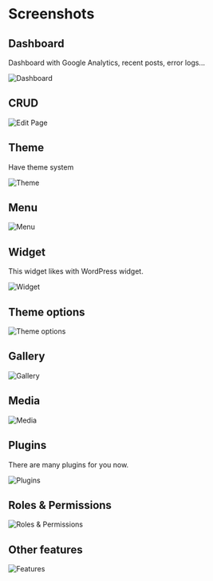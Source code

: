 # Screenshots

## Dashboard

Dashboard with Google Analytics, recent posts, error logs...

![Dashboard](https://botble.com/storage/uploads/1/docs/screenshots/dashboard.png)

## CRUD

![Edit Page](https://botble.com/storage/uploads/1/docs/screenshots/edit-page.png)

## Theme

Have theme system

![Theme](https://botble.com/storage/uploads/1/docs/screenshots/theme.png)

## Menu

![Menu](https://botble.com/storage/uploads/1/docs/screenshots/menu.png)

## Widget

This widget likes with WordPress widget.

![Widget](https://botble.com/storage/uploads/1/docs/screenshots/menu.png)

## Theme options

![Theme options](https://botble.com/storage/uploads/1/docs/screenshots/theme-option.png)

## Gallery

![Gallery](https://botble.com/storage/uploads/1/docs/screenshots/gallery.png)

## Media

![Media](https://botble.com/storage/uploads/1/docs/screenshots/media.png)

## Plugins

There are many plugins for you now.

![Plugins](https://botble.com/storage/uploads/1/docs/screenshots/plugin.png)

## Roles & Permissions

![Roles & Permissions](https://botble.com/storage/uploads/1/docs/screenshots/role-permission.png)

## Other features

![Features](https://botble.com/storage/uploads/1/docs/screenshots/other.png)
